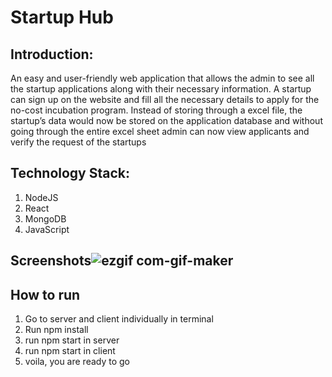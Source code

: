 # Startup Hub

## Introduction:
An easy and user-friendly web application that allows the admin to see all the startup applications along with their necessary information.
A startup can sign up on the website and fill all the necessary details to apply for the no-cost incubation program.
Instead of storing through a excel file, the startup’s data would now be stored on the application database and without going through the entire excel sheet admin can now view applicants and verify the request of the startups 


## Technology Stack:
  1) NodeJS
  2) React
  3) MongoDB
  4) JavaScript
  

## Screenshots![ezgif com-gif-maker](https://user-images.githubusercontent.com/96607227/175799275-3e4a94b9-42ca-4959-b19f-3e0bc3a51222.gif)



## How to run

1. Go to server and client individually in terminal
2. Run npm install
3. run npm start in server
4. run npm start in client
5. voila, you are ready to go
